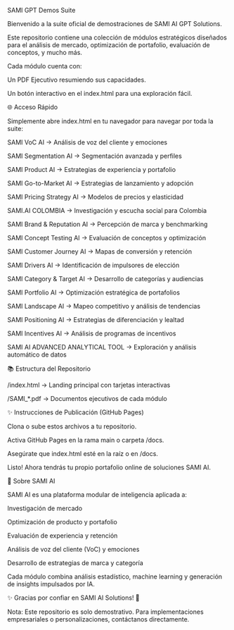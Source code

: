 SAMI GPT Demos Suite

Bienvenido a la suite oficial de demostraciones de SAMI AI GPT Solutions.

Este repositorio contiene una colección de módulos estratégicos diseñados para el análisis de mercado, optimización de portafolio, evaluación de conceptos, y mucho más.

Cada módulo cuenta con:

Un PDF Ejecutivo resumiendo sus capacidades.

Un botón interactivo en el index.html para una exploración fácil.

🌐 Acceso Rápido

Simplemente abre index.html en tu navegador para navegar por toda la suite:

SAMI VoC AI → Análisis de voz del cliente y emociones

SAMI Segmentation AI → Segmentación avanzada y perfiles

SAMI Product AI → Estrategias de experiencia y portafolio

SAMI Go-to-Market AI → Estrategias de lanzamiento y adopción

SAMI Pricing Strategy AI → Modelos de precios y elasticidad

SAMI.AI COLOMBIA → Investigación y escucha social para Colombia

SAMI Brand & Reputation AI → Percepción de marca y benchmarking

SAMI Concept Testing AI → Evaluación de conceptos y optimización

SAMI Customer Journey AI → Mapas de conversión y retención

SAMI Drivers AI → Identificación de impulsores de elección

SAMI Category & Target AI → Desarrollo de categorías y audiencias

SAMI Portfolio AI → Optimización estratégica de portafolios

SAMI Landscape AI → Mapeo competitivo y análisis de tendencias

SAMI Positioning AI → Estrategias de diferenciación y lealtad

SAMI Incentives AI → Análisis de programas de incentivos

SAMI AI ADVANCED ANALYTICAL TOOL → Exploración y análisis automático de datos

📚 Estructura del Repositorio

/index.html → Landing principal con tarjetas interactivas

/SAMI_*.pdf → Documentos ejecutivos de cada módulo

✨ Instrucciones de Publicación (GitHub Pages)

Clona o sube estos archivos a tu repositorio.

Activa GitHub Pages en la rama main o carpeta /docs.

Asegúrate que index.html esté en la raíz o en /docs.

Listo! Ahora tendrás tu propio portafolio online de soluciones SAMI AI.

🚀 Sobre SAMI AI

SAMI AI es una plataforma modular de inteligencia aplicada a:

Investigación de mercado

Optimización de producto y portafolio

Evaluación de experiencia y retención

Análisis de voz del cliente (VoC) y emociones

Desarrollo de estrategias de marca y categoría

Cada módulo combina análisis estadístico, machine learning y generación de insights impulsados por IA.

✨ Gracias por confiar en SAMI AI Solutions! 🚀

Nota: Este repositorio es solo demostrativo. Para implementaciones empresariales o personalizaciones, contáctanos directamente.

